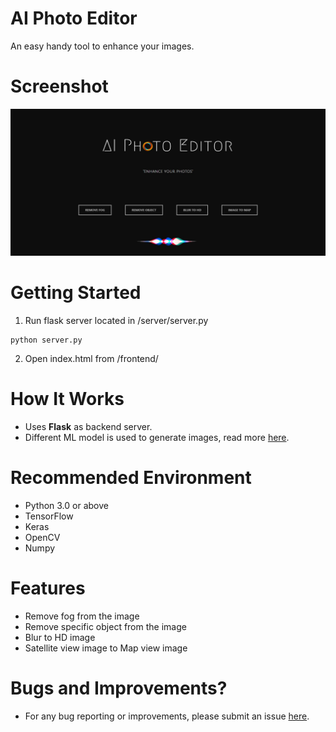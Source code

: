 # AI Photo Editor


An easy handy tool to enhance your images.

# Screenshot
![Screenshot_1](https://raw.githubusercontent.com/arshit09/AI-Photo-Editor/master/frontend/image/cover.JPG "SS")

# Getting Started

1. Run flask server located in /server/server.py
```
python server.py
```
2. Open index.html from /frontend/

# How It Works
- Uses **Flask** as backend server.
- Different ML model is used to generate images, read more [here](https://github.com/arshit09/AI-Photo-Editor/blob/master/AIPhotoEditor.pdf "here").

# Recommended Environment
- Python 3.0 or above
- TensorFlow
- Keras
- OpenCV
- Numpy

# Features
- Remove fog from the image
- Remove specific object from the image
- Blur to HD image
- Satellite view image to Map view image


# Bugs and Improvements?
- For any bug reporting or improvements, please submit an issue [here](https://github.com/siddharth2022/AI-Photo-Editor/issues/new "here").

